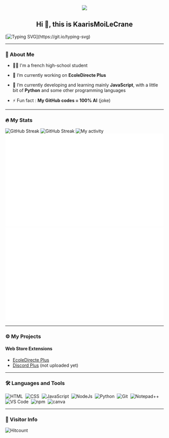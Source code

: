 <div id="header" align="center">
  <img src=https://media.giphy.com/media/du3J3cXyzhj75IOgvA/giphy.gif width="200"/>
</div>

<h2 align="center">Hi 👋, this is KaarisMoiLeCrane</h2>

[![Typing SVG](https://readme-typing-svg.herokuapp.com?duration=10000&center=true&vCenter=true&width=800&height=30&lines=Hello+this+is+KMLC%2C+Welcome+to+my+GitHub+page.)](https://git.io/typing-svg)

---
### 👦 About Me
- 👨‍💻 I'm a french high-school student

- 🔭 I’m currently working on **EcoleDirecte Plus**

- 🌱 I’m currently developing and learning mainly **JavaScript**, with a little bit of **Python** and some other programming languages

- ⚡ Fun fact : **My GitHub codes = 100% AI** (joke)

--- 

### 🔥 My Stats 
![GitHub Streak](https://github-readme-stats.vercel.app/api?username=KaarisMoiLeCrane&count_private=true&show_icons=true&theme=react)
![GitHub Streak](https://streak-stats.demolab.com/?user=KaarisMoiLeCrane&theme=react)
![My activity](https://github-readme-activity-graph.cyclic.app/graph?username=KaarisMoiLeCrane&theme=react-dark)
<a href="https://github.com/KaarisMoiLeCrane/github-stats" style="text-decoration: none;">
<img src="https://raw.githubusercontent.com/KaarisMoiLeCrane/github-stats/master/generated/overview.svg#gh-dark-mode-only" />
<img src="https://raw.githubusercontent.com/KaarisMoiLeCrane/github-stats/master/generated/languages.svg#gh-dark-mode-only" />
</a>
<!-- https://github-readme-stats.vercel.app/api/top-langs?username=KaarisMoiLeCrane&layout=compact&langs_count=10&theme=react -->
--- 


### ⚙️ My Projects 
<!-- 
#### Full-Stack Projects :

* [Blogging Web APIs](https://github.com/getlost01/Postgre-APIs-App)
* [Inventory App](https://github.com/getlost01/InventoryAppFrontend)
* [UIET Connect](https://github.com/getlost01/UietConnect)
* [Meal Planner](https://github.com/getlost01/meal-planner-API)
* [Voting Managment System](https://github.com/getlost01/VotingManagmentSystem)
* [ABitShort](https://github.com/getlost01/linkshortner)
* [File Share App](https://github.com/getlost01/dlink-share)
-->
#### Web Store Extensions 

* [EcoleDirecte Plus](https://github.com/KaarisMoiLeCrane/EcoleDirecte-Plus)
* [Discord Plus](https://github.com/KaarisMoiLeCrane/Discord-Plus) (not uploaded yet)
<!-- 
#### Frontend Projects :
* [Quiz App Templates](https://github.com/getlost01/quiz-template)
* [Country Search](https://github.com/getlost01/country-search)
* [Portfolio Site](https://github.com/getlost01/portfolio.github.io)
* [Cure Science Updated](https://github.com/getlost01/CureScience)
-->
---

### :hammer_and_wrench: Languages and Tools 

<div>
  <!-- <img src="https://cdn.jsdelivr.net/gh/devicons/devicon/icons/c/c-original.svg" alt="C" width="40" height="40"/>&nbsp; -->
  <!-- <img src="https://cdn.jsdelivr.net/gh/devicons/devicon/icons/cplusplus/cplusplus-original.svg" alt="c++" width="40" height="40"/>&nbsp; -->
  <!-- <img src="https://cdn.jsdelivr.net/gh/devicons/devicon/icons/java/java-original-wordmark.svg" alt="Java" width="40" height="40"/>&nbsp; -->
  <img src="https://cdn.jsdelivr.net/gh/devicons/devicon/icons/html5/html5-original.svg" alt="HTML" width="40" height="40"/>&nbsp;
  <img src="https://cdn.jsdelivr.net/gh/devicons/devicon/icons/css3/css3-original.svg" alt="CSS" width="40" height="40"/>&nbsp;
  <img src="https://cdn.jsdelivr.net/gh/devicons/devicon/icons/javascript/javascript-original.svg" alt="JavaScript" width="40" height="40"/>&nbsp;
  <!-- <img src="https://getbootstrap.com/docs/5.0/assets/brand/bootstrap-logo.svg" title="JavaScript" alt="Bootstrap" width="40" height="40"/>&nbsp; -->
  <!-- <img src="https://cdn.jsdelivr.net/gh/devicons/devicon/icons/tailwindcss/tailwindcss-plain.svg" alt="TailwindCSS" width="40" height="40"/>&nbsp; -->
  <img src="https://cdn.jsdelivr.net/gh/devicons/devicon/icons/nodejs/nodejs-plain-wordmark.svg" alt="NodeJs" width="40" height="40"/>&nbsp;
  <img src="https://cdn.jsdelivr.net/gh/devicons/devicon/icons/python/python-original.svg" alt="Python" width="40" height="40"/>&nbsp;
  <!-- <img src="https://cdn.jsdelivr.net/gh/devicons/devicon/icons/nestjs/nestjs-plain.svg" alt="NestJs" width="40" height="40"/>&nbsp; -->
  <!-- <img src="https://cdn.jsdelivr.net/gh/devicons/devicon/icons/react/react-original.svg" alt="ReactJs" width="40" height="40"/>&nbsp; -->
  <!-- <img src="https://user-images.githubusercontent.com/79409258/226091304-3b3e278f-b249-497d-a020-c13cba259e53.png" alt="NextJs" width="40" height="40"/>&nbsp; -->
  <!-- <img src="https://cdn.jsdelivr.net/gh/devicons/devicon/icons/mongodb/mongodb-plain-wordmark.svg" alt="MongoDB" width="40" height="40"/>&nbsp; -->
  <!-- <img src="https://cdn.jsdelivr.net/gh/devicons/devicon/icons/mysql/mysql-plain.svg" alt="Mysql" width="40" height="40"/>&nbsp; -->
  <!-- <img src="https://user-images.githubusercontent.com/79409258/226094099-12fc633e-af1f-474b-ae66-951b09881305.png" alt="workbench" width="40" height="40"/>&nbsp; -->
  <!-- <img src="https://cdn.jsdelivr.net/gh/devicons/devicon/icons/postgresql/postgresql-original.svg" alt="postgresql" width="40" height="40"/>&nbsp; -->     
  <img src="https://cdn.jsdelivr.net/gh/devicons/devicon/icons/git/git-original.svg" alt="Git" width="40" height="40"/>&nbsp;
  <img src="https://upload.wikimedia.org/wikipedia/commons/6/69/Notepad%2B%2B_Logo.svg" alt="Notepad++" width="40" height="40"/>&nbsp;
  <img src="https://cdn.jsdelivr.net/gh/devicons/devicon/icons/vscode/vscode-original.svg" alt="VS Code" width="40" height="40"/>&nbsp;
  <!-- <img src="https://cdn.jsdelivr.net/gh/devicons/devicon/icons/figma/figma-original.svg" alt="Figma" width="40" height="40"/>&nbsp; -->
  <img src="https://cdn.jsdelivr.net/gh/devicons/devicon/icons/npm/npm-original-wordmark.svg" alt="npm" width="40" height="40"/>&nbsp;
  <!-- <img src="https://cdn.jsdelivr.net/gh/devicons/devicon/icons/yarn/yarn-original.svg" alt="yarn" width="40" height="40"/>&nbsp; -->
  <!-- <img src="https://cdn.jsdelivr.net/gh/devicons/devicon/icons/firebase/firebase-plain.svg" alt="firebase" width="40" height="40"/>&nbsp; -->
  <!-- <img src="https://user-images.githubusercontent.com/79409258/226092559-edfa9908-a7ec-461c-918a-1f1d1fc3156f.png" alt="vercel" width="40" height="40"/>&nbsp; -->
  <!-- <img src="https://user-images.githubusercontent.com/79409258/226092756-fa7e7ed6-bfe3-4c24-9c49-ad1acfc436d6.png" alt="render" />&nbsp; -->
  <!-- <img src="https://cdn.jsdelivr.net/gh/devicons/devicon/icons/heroku/heroku-original.svg" alt="heroku" width="40" height="40"/>&nbsp; -->
  <!-- <img src="https://cdn.jsdelivr.net/gh/devicons/devicon/icons/jenkins/jenkins-plain.svg" alt="jenkins" width="40" height="40"/>&nbsp; -->
  <!-- <img src="https://cdn.jsdelivr.net/gh/devicons/devicon/icons/amazonwebservices/amazonwebservices-original.svg" alt="aws" width="40" height="40"/>&nbsp; -->
  <!-- <img src="https://user-images.githubusercontent.com/79409258/226091590-d7d020ad-ce51-4497-bd7e-db7ed6e81589.png" alt="analytics" width="40" height="40"/>&nbsp; -->
  <!-- <img src="https://user-images.githubusercontent.com/79409258/226092991-4c479dbd-e253-4bec-ba2c-598206a7848d.png" alt="clarity" width="40" height="40"/>&nbsp; -->
  <!-- <img src="https://user-images.githubusercontent.com/79409258/226091920-a6b75979-6f7f-427f-8a95-c6fe279929f2.png" alt="swagger" width="40" height="40"/>&nbsp; -->
  <!-- <img src="https://svgshare.com/i/5xY.svg" alt="heroku" width="40" height="40"/>&nbsp; -->
  <!-- <img src="https://user-images.githubusercontent.com/79409258/226091987-3cdf9344-dcfa-4d4e-ad0d-d3ab37c3c4db.png" alt="notion" width="40" height="40"/>&nbsp; -->
  <!-- <img src="https://user-images.githubusercontent.com/79409258/226093710-b6a36dcd-8a66-4a1b-8ef2-1faeb0b6f3e2.png" alt="canva" width="40" height="40"/>&nbsp; -->
  <img src="https://cdn.jsdelivr.net/gh/devicons/devicon/icons/canva/canva-original.svg" alt="canva" width="40" height="40"/>&nbsp;
</div>
<!--
---

### 📈 Weekly Developement Breakdown
-->
<!--START_SECTION:waka-simple-->
<!--
```text
From: 01 May 2023 - To: Today

Total Time: 24 hrs 00 mins

JavaScript   17 hrs 28 mins  ███▒░░░░░░░░░░░░░░░░░░░░░   13.76 %
CSS          1 hr 55 mins    ▒░░░░░░░░░░░░░░░░░░░░░░░░   01.52 %
```
-->
<!--END_SECTION:waka-simple-->

---
<!--
### 🐍 Contribution snake

<picture>
  <source media="(prefers-color-scheme: dark)" srcset="https://raw.githubusercontent.com/getlost01/getlost01/output/github-contribution-grid-snake-dark.svg">
  <source media="(prefers-color-scheme: light)" srcset="https://raw.githubusercontent.com/getlost01/getlost01/output/github-contribution-grid-snake.svg">
  <img alt="github contribution grid snake animation" src="https://raw.githubusercontent.com/getlost01/getlost01/output/github-contribution-grid-snake.svg">
</picture>

---
-->
<!--
### 🔗 Social info

<div id="badges">
    <a href="https://www.linkedin.com/in/aagam-jain-gl01/">
    <img src="https://img.shields.io/badge/LinkedIn-blue?style=for-the-badge&logo=linkedin&logoColor=white" alt="LinkedIn Badge"/>
    </a>
    <a href="https://mail.google.com/mail/u/0/?fs=1&tf=cm&to=creator.gl01@gmail.com">
    <img src="https://img.shields.io/badge/Gmail-D14836?style=for-the-badge&logo=gmail&logoColor=white" alt="Gmail Badge"/>
    </a>
    <a href="https://portfolio-de-aagam.netlify.app/">
    <img src="https://img.shields.io/badge/Portfolio-dda703?style=for-the-badge&logo=About.me&logoColor=white" alt="Portfolio Badge"/>
    </a>
</div>

---
-->
### 👀 Visitor Info

![Hitcount](https://komarev.com/ghpvc/?username=KaarisMoiLeCrane&color=57bcd9)
